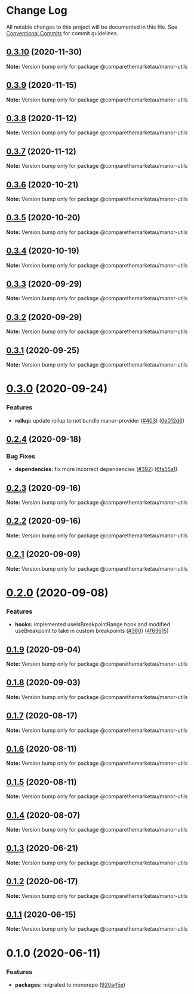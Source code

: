 # Change Log

All notable changes to this project will be documented in this file.
See [Conventional Commits](https://conventionalcommits.org) for commit guidelines.

## [0.3.10](https://github.com/comparethemarketau/manor-react/compare/@comparethemarketau/manor-utils@0.3.9...@comparethemarketau/manor-utils@0.3.10) (2020-11-30)

**Note:** Version bump only for package @comparethemarketau/manor-utils





## [0.3.9](https://github.com/comparethemarketau/manor-react/compare/@comparethemarketau/manor-utils@0.3.8...@comparethemarketau/manor-utils@0.3.9) (2020-11-15)

**Note:** Version bump only for package @comparethemarketau/manor-utils





## [0.3.8](https://github.com/comparethemarketau/manor-react/compare/@comparethemarketau/manor-utils@0.3.7...@comparethemarketau/manor-utils@0.3.8) (2020-11-12)

**Note:** Version bump only for package @comparethemarketau/manor-utils





## [0.3.7](https://github.com/comparethemarketau/manor-react/compare/@comparethemarketau/manor-utils@0.3.6...@comparethemarketau/manor-utils@0.3.7) (2020-11-12)

**Note:** Version bump only for package @comparethemarketau/manor-utils





## [0.3.6](https://github.com/comparethemarketau/manor-react/compare/@comparethemarketau/manor-utils@0.3.5...@comparethemarketau/manor-utils@0.3.6) (2020-10-21)

**Note:** Version bump only for package @comparethemarketau/manor-utils





## [0.3.5](https://github.com/comparethemarketau/manor-react/compare/@comparethemarketau/manor-utils@0.3.4...@comparethemarketau/manor-utils@0.3.5) (2020-10-20)

**Note:** Version bump only for package @comparethemarketau/manor-utils





## [0.3.4](https://github.com/comparethemarketau/manor-react/compare/@comparethemarketau/manor-utils@0.3.3...@comparethemarketau/manor-utils@0.3.4) (2020-10-19)

**Note:** Version bump only for package @comparethemarketau/manor-utils





## [0.3.3](https://github.com/comparethemarketau/manor-react/compare/@comparethemarketau/manor-utils@0.3.2...@comparethemarketau/manor-utils@0.3.3) (2020-09-29)

**Note:** Version bump only for package @comparethemarketau/manor-utils





## [0.3.2](https://github.com/comparethemarketau/manor-react/compare/@comparethemarketau/manor-utils@0.3.1...@comparethemarketau/manor-utils@0.3.2) (2020-09-29)

**Note:** Version bump only for package @comparethemarketau/manor-utils





## [0.3.1](https://github.com/comparethemarketau/manor-react/compare/@comparethemarketau/manor-utils@0.3.0...@comparethemarketau/manor-utils@0.3.1) (2020-09-25)

**Note:** Version bump only for package @comparethemarketau/manor-utils





# [0.3.0](https://github.com/comparethemarketau/manor-react/compare/@comparethemarketau/manor-utils@0.2.4...@comparethemarketau/manor-utils@0.3.0) (2020-09-24)


### Features

* **rollup:** update rollup to not bundle manor-provider ([#403](https://github.com/comparethemarketau/manor-react/issues/403)) ([0e012d6](https://github.com/comparethemarketau/manor-react/commit/0e012d6fbadcf0ec99857c22e148cacd6265b60a))





## [0.2.4](https://github.com/comparethemarketau/manor-react/compare/@comparethemarketau/manor-utils@0.2.3...@comparethemarketau/manor-utils@0.2.4) (2020-09-18)


### Bug Fixes

* **dependencies:** fix more incorrect dependencies ([#392](https://github.com/comparethemarketau/manor-react/issues/392)) ([6fa55a1](https://github.com/comparethemarketau/manor-react/commit/6fa55a11ba89125ccfe61385d9776e4185bff6f3))





## [0.2.3](https://github.com/comparethemarketau/manor-react/compare/@comparethemarketau/manor-utils@0.2.2...@comparethemarketau/manor-utils@0.2.3) (2020-09-16)

**Note:** Version bump only for package @comparethemarketau/manor-utils





## [0.2.2](https://github.com/comparethemarketau/manor-react/compare/@comparethemarketau/manor-utils@0.2.1...@comparethemarketau/manor-utils@0.2.2) (2020-09-16)

**Note:** Version bump only for package @comparethemarketau/manor-utils





## [0.2.1](https://github.com/comparethemarketau/manor-react/compare/@comparethemarketau/manor-utils@0.2.0...@comparethemarketau/manor-utils@0.2.1) (2020-09-09)

**Note:** Version bump only for package @comparethemarketau/manor-utils





# [0.2.0](https://github.com/comparethemarketau/manor-react/compare/@comparethemarketau/manor-utils@0.1.9...@comparethemarketau/manor-utils@0.2.0) (2020-09-08)


### Features

* **hooks:** implemented useIsBreakpointRange hook and modified useBreakpoint to take in custom breakpoints ([#380](https://github.com/comparethemarketau/manor-react/issues/380)) ([4f63615](https://github.com/comparethemarketau/manor-react/commit/4f63615999b3c2fcaf947bc6fa248e701f7f65f1))





## [0.1.9](https://github.com/comparethemarketau/manor-react/compare/@comparethemarketau/manor-utils@0.1.8...@comparethemarketau/manor-utils@0.1.9) (2020-09-04)

**Note:** Version bump only for package @comparethemarketau/manor-utils





## [0.1.8](https://github.com/comparethemarketau/manor-react/compare/@comparethemarketau/manor-utils@0.1.7...@comparethemarketau/manor-utils@0.1.8) (2020-09-03)

**Note:** Version bump only for package @comparethemarketau/manor-utils





## [0.1.7](https://github.com/comparethemarketau/manor-react/compare/@comparethemarketau/manor-utils@0.1.6...@comparethemarketau/manor-utils@0.1.7) (2020-08-17)

**Note:** Version bump only for package @comparethemarketau/manor-utils





## [0.1.6](https://github.com/comparethemarketau/manor-react/compare/@comparethemarketau/manor-utils@0.1.5...@comparethemarketau/manor-utils@0.1.6) (2020-08-11)

**Note:** Version bump only for package @comparethemarketau/manor-utils





## [0.1.5](https://github.com/comparethemarketau/manor-react/compare/@comparethemarketau/manor-utils@0.1.4...@comparethemarketau/manor-utils@0.1.5) (2020-08-11)

**Note:** Version bump only for package @comparethemarketau/manor-utils





## [0.1.4](https://github.com/comparethemarketau/manor-react/compare/@comparethemarketau/manor-utils@0.1.3...@comparethemarketau/manor-utils@0.1.4) (2020-08-07)

**Note:** Version bump only for package @comparethemarketau/manor-utils





## [0.1.3](https://github.com/comparethemarketau/manor-react/compare/@comparethemarketau/manor-utils@0.1.2...@comparethemarketau/manor-utils@0.1.3) (2020-06-21)

**Note:** Version bump only for package @comparethemarketau/manor-utils





## [0.1.2](https://github.com/comparethemarketau/manor-react/compare/@comparethemarketau/manor-utils@0.1.1...@comparethemarketau/manor-utils@0.1.2) (2020-06-17)

**Note:** Version bump only for package @comparethemarketau/manor-utils





## [0.1.1](https://github.com/comparethemarketau/manor-react/compare/@comparethemarketau/manor-utils@0.1.0...@comparethemarketau/manor-utils@0.1.1) (2020-06-15)

**Note:** Version bump only for package @comparethemarketau/manor-utils





# 0.1.0 (2020-06-11)


### Features

* **packages:** migrated to monorepo ([920a45e](https://github.com/comparethemarketau/manor-react/commit/920a45ec4b40a19de32f39f29693cbe1b1f314ae))
